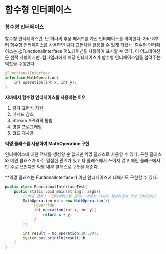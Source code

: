 # 함수형 인터페이스

### 함수형 인터페이스

함수형 인터페이스란, 단 하나의 추상 메서드를 가진 인터페이스를 의미한다. 자바 8부터 함수형 인터페이스를 사용하면 람다 표현식을 활용할 수 있게 되었ㄷ. 함수현 인터페이스는 @FunctionalInterface 어노테이션을 사용하여 표시할 수 있다. 이 어노테이션은 선택 사항이지만. 컴파일러에게 해당 인터페이스가 함수형 인터페이스임을 알려주는 역할을 수행한다.

```java
@FunctionalInterface
interface MathOperation{
	int operation(int x, int y);
}
```

**자바에서 함수형 인터페이스를 사용하는 이유**

1. 람다 표현식 지원
2. 메서드 참조
3. Stream API와의 통합
4. 병렬 프로그래밍
5. 코드 재사용

**익명 클래스를 사용하여 MathOperation 구현**

인터페이스에 대한 객체를 생성할 순 없지만 익명 클래스로 사용할 수 있다. 구현 클래스와 메인 클래스가 아주 밀접한 관계가 있고 타 클래스에서 쓰이지 않고 메인 클래스에서만 주로 쓰인다면 익명 내부 클래스로 구현을 해준다.

**익명 클래스는 FuntionalInterface가 아닌 인터페이스에 대해서도 구현할 수 있다.

```java
public class FunctionalInterfaceTest{
	public static void main(String[] args){
		//익명 클래스 (인터페이스를 클래스 내에서 new로 생성하면서 바로 오버라이드
		MathOperation mo = new MathOperation(){
			 @Override
			 int operation(int x, int y){
				 return x + y;
			 }
		};
		
		int result = mo.operation(10 ,20);
		System.out.println(result);b 		
	}
}
```